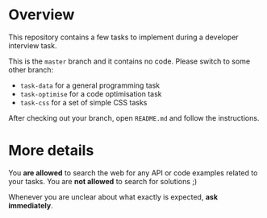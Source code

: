# Overview

This repository contains a few tasks to implement during a developer interview task.

This is the `master` branch and it contains no code. Please switch to some other branch:
* `task-data` for a general programming task
* `task-optimise` for a code optimisation task
* `task-css` for a set of simple CSS tasks

After checking out your branch, open `README.md` and follow the instructions.

# More details

You **are allowed** to search the web for any API or code examples related to your tasks. You are **not allowed** to search for solutions ;) 

Whenever you are unclear about what exactly is expected, **ask immediately**.
